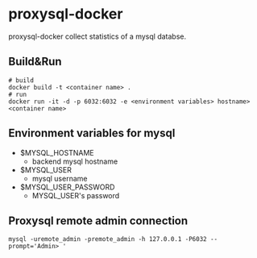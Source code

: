 # proxysql-docker

proxysql-docker collect statistics of a mysql databse.

## Build&Run

```
# build
docker build -t <container name> .
# run
docker run -it -d -p 6032:6032 -e <environment variables> hostname> <container name>
```

## Environment variables for mysql
- $MYSQL_HOSTNAME
  - backend mysql hostname
- $MYSQL_USER
  - mysql username
- $MYSQL_USER_PASSWORD
  - MYSQL_USER's password

## Proxysql remote admin connection

```
mysql -uremote_admin -premote_admin -h 127.0.0.1 -P6032 --prompt='Admin> '
```
